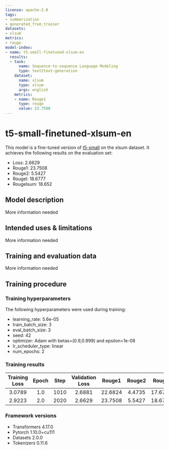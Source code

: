 ```yaml
---
license: apache-2.0
tags:
- summarization
- generated_from_trainer
datasets:
- xlsum
metrics:
- rouge
model-index:
- name: t5-small-finetuned-xlsum-en
  results:
  - task:
      name: Sequence-to-sequence Language Modeling
      type: text2text-generation
    dataset:
      name: xlsum
      type: xlsum
      args: english
    metrics:
    - name: Rouge1
      type: rouge
      value: 23.7508
---
```


<!-- This model card has been generated automatically according to the information the Trainer had access to. You
should probably proofread and complete it, then remove this comment. -->

# t5-small-finetuned-xlsum-en

This model is a fine-tuned version of [t5-small](https://huggingface.co/t5-small) on the xlsum dataset.
It achieves the following results on the evaluation set:
- Loss: 2.6629
- Rouge1: 23.7508
- Rouge2: 5.5427
- Rougel: 18.6777
- Rougelsum: 18.652

## Model description

More information needed

## Intended uses & limitations

More information needed

## Training and evaluation data

More information needed

## Training procedure

### Training hyperparameters

The following hyperparameters were used during training:
- learning_rate: 5.6e-05
- train_batch_size: 3
- eval_batch_size: 3
- seed: 42
- optimizer: Adam with betas=(0.9,0.999) and epsilon=1e-08
- lr_scheduler_type: linear
- num_epochs: 2

### Training results

| Training Loss | Epoch | Step | Validation Loss | Rouge1  | Rouge2 | Rougel  | Rougelsum |
|:-------------:|:-----:|:----:|:---------------:|:-------:|:------:|:-------:|:---------:|
| 3.0789        | 1.0   | 1010 | 2.6881          | 22.6824 | 4.4735 | 17.6707 | 17.5485   |
| 2.9223        | 2.0   | 2020 | 2.6629          | 23.7508 | 5.5427 | 18.6777 | 18.652    |


### Framework versions

- Transformers 4.17.0
- Pytorch 1.10.0+cu111
- Datasets 2.0.0
- Tokenizers 0.11.6
